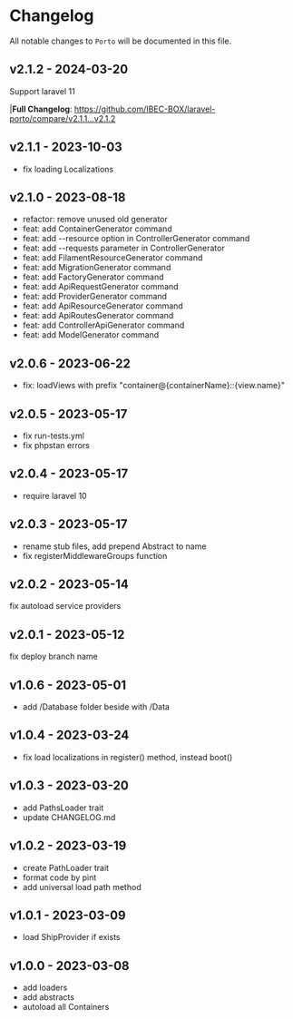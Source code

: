 # Changelog

All notable changes to `Porto` will be documented in this file.

## v2.1.2 - 2024-03-20

Support laravel 11

|**Full Changelog**: https://github.com/IBEC-BOX/laravel-porto/compare/v2.1.1...v2.1.2

## v2.1.1 - 2023-10-03

- fix loading Localizations

## v2.1.0 - 2023-08-18

- refactor: remove unused old generator
- feat: add ContainerGenerator command
- feat: add --resource option in ControllerGenerator command
- feat: add --requests parameter in ControllerGenerator
- feat: add FilamentResourceGenerator command
- feat: add MigrationGenerator command
- feat: add FactoryGenerator command
- feat: add ApiRequestGenerator command
- feat: add ProviderGenerator command
- feat: add ApiResourceGenerator command
- feat: add ApiRoutesGenerator command
- feat: add ControllerApiGenerator command
- feat: add ModelGenerator command

## v2.0.6 - 2023-06-22

- fix: loadViews with prefix "container@{containerName}::{view.name}"

## v2.0.5 - 2023-05-17

- fix run-tests.yml
- fix phpstan errors

## v2.0.4 - 2023-05-17

- require laravel 10

## v2.0.3 - 2023-05-17

- rename stub files, add prepend Abstract to name
- fix registerMiddlewareGroups function

## v2.0.2 - 2023-05-14

fix autoload service providers

## v2.0.1 - 2023-05-12

fix deploy branch name

## v1.0.6 - 2023-05-01

- add /Database folder beside with /Data

## v1.0.4 - 2023-03-24

- fix load localizations in register() method, instead boot()

## v1.0.3 - 2023-03-20

- add PathsLoader trait
- update CHANGELOG.md

## v1.0.2 - 2023-03-19

- create PathLoader trait
- format code by pint
- add universal load path method

## v1.0.1 - 2023-03-09

- load ShipProvider if exists

## v1.0.0 - 2023-03-08

- add loaders
- add abstracts
- autoload all Containers

